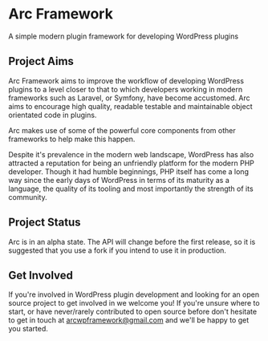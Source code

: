 # Arc Framework

A simple modern plugin framework for developing WordPress plugins


## Project Aims

Arc Framework aims to improve the workflow of developing WordPress plugins to a level closer to that to which developers 
working in modern frameworks such as Laravel, or Symfony, have become accustomed. Arc aims to encourage high quality, readable
testable and maintainable object orientated code in plugins.

Arc makes use of some of the powerful core components from other frameworks to help make this happen.

Despite it's prevalence in the modern web landscape, WordPress has also attracted a reputation for being an unfriendly
platform for the modern PHP developer. Though it had humble beginnings, PHP itself has come a long way since the early days
of WordPress in terms of its maturity as a language, the quality of its tooling and most importantly the strength of its 
community.

## Project Status

Arc is in an alpha state. The API will change before the first release, so it is suggested that you use a fork if you intend
to use it in production.

## Get Involved

If you're involved in WordPress plugin development and looking for an open source project to get involved in we welcome you!
If you're unsure where to start, or have never/rarely contributed to open source before don't hesitate to get in touch at
arcwpframework@gmail.com and we'll be happy to get you started.

